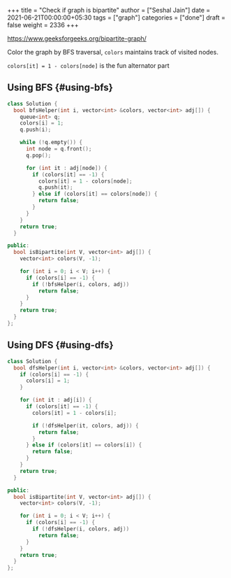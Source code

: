 +++
title = "Check if graph is bipartite"
author = ["Seshal Jain"]
date = 2021-06-21T00:00:00+05:30
tags = ["graph"]
categories = ["done"]
draft = false
weight = 2336
+++

<https://www.geeksforgeeks.org/bipartite-graph/>

Color the graph by BFS traversal, `colors` maintains track of visited nodes.

`colors[it] = 1 - colors[node]` is the fun alternator part

## Using BFS {#using-bfs}

```cpp
class Solution {
  bool bfsHelper(int i, vector<int> &colors, vector<int> adj[]) {
    queue<int> q;
    colors[i] = 1;
    q.push(i);

    while (!q.empty()) {
      int node = q.front();
      q.pop();

      for (int it : adj[node]) {
        if (colors[it] == -1) {
          colors[it] = 1 - colors[node];
          q.push(it);
        } else if (colors[it] == colors[node]) {
          return false;
        }
      }
    }
    return true;
  }

public:
  bool isBipartite(int V, vector<int> adj[]) {
    vector<int> colors(V, -1);

    for (int i = 0; i < V; i++) {
      if (colors[i] == -1) {
        if (!bfsHelper(i, colors, adj))
          return false;
      }
    }
    return true;
  }
};
```

## Using DFS {#using-dfs}

```cpp
class Solution {
  bool dfsHelper(int i, vector<int> &colors, vector<int> adj[]) {
    if (colors[i] == -1) {
      colors[i] = 1;
    }

    for (int it : adj[i]) {
      if (colors[it] == -1) {
        colors[it] = 1 - colors[i];

        if (!dfsHelper(it, colors, adj)) {
          return false;
        }
      } else if (colors[it] == colors[i]) {
        return false;
      }
    }
    return true;
  }

public:
  bool isBipartite(int V, vector<int> adj[]) {
    vector<int> colors(V, -1);

    for (int i = 0; i < V; i++) {
      if (colors[i] == -1) {
        if (!dfsHelper(i, colors, adj))
          return false;
      }
    }
    return true;
  }
};
```
